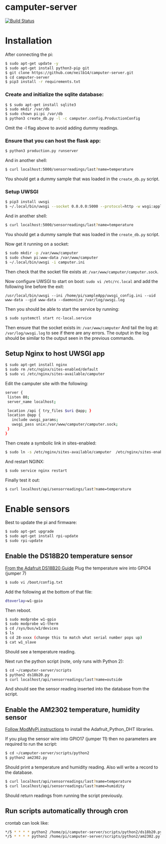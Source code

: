 # camputer-server
[![Build Status](https://travis-ci.org/neilb14/camputer-server.svg?branch=master)](https://travis-ci.org/neilb14/camputer-server)

# Installation
After connecting the pi:
```bash
$ sudo apt-get update -y
$ sudo apt-get install python3-pip git
$ git clone https://github.com/neilb14/camputer-server.git
$ cd camputer-server
$ pip3 install -r requirements.txt
```

### Create and initialize the sqlite database:
```bash
$ $ sudo apt-get install sqlite3
$ sudo mkdir /var/db
$ sudo chown pi:pi /var/db
$ python3 create_db.py -l -c camputer.config.ProductionConfig
```
Omit the -l flag above to avoid adding dummy readings.

### Ensure that you can host the flask app:
```bash
$ python3 production.py runserver
```

And in another shell:
```bash
$ curl localhost:5000/sensorreadings/last?name=temperature
```
You should get a dummy sample that was loaded in the `create_db.py` script.

### Setup UWSGI
```bash
$ pip3 install uwsgi
$ ~/.local/bin/uwsgi --socket 0.0.0.0:5000 --protocol=http -w wsgi:application
```
And in another shell:
```bash
$ curl localhost:5000/sensorreadings/last?name=temperature
```
You should get a dummy sample that was loaded in the `create_db.py` script.

Now get it running on a socket:
```bash
$ sudo mkdir -p /var/www/camputer
$ sudo chown pi:www-data /var/www/camputer
$ ~/.local/bin/uwsgi -i camputer.ini
```
Then check that the socket file exists at: `/var/www/camputer/camputer.sock`.

Now configure UWSGI to start on boot:
`sudo vi /etc/rc.local` and add the following line before the exit:

```
/usr/local/bin/uwsgi --ini /home/pi/sampleApp/uwsgi_config.ini --uid www-data --gid www-data --daemonize /var/log/uwsgi.log
```

Then you should be able to start the service by running:
```bash
$ sudo systemctl start rc-local.service
```
Then ensure that the socket exists in: `/var/www/camputer`
And tail the log at: `/var/log/uwsgi.log` to see if there are any errors.
The output in the log should be similar to the output seen in the previous commands.

## Setup Nginx to host UWSGI app
```bash
$ sudo apt-get install nginx
$ sudo rm /etc/nginx/sites-enabled/default
$ sudo vi /etc/nginx/sites-available/camputer
```
Edit the camputer site with the following:
```bash 
server {
 listen 80;
 server_name localhost;

 location /api { try_files $uri @app; }
 location @app {
   include uwsgi_params;
   uwsgi_pass unix:/var/www/camputer/camputer.sock;
 }
}
```
Then create a symbolic link in sites-enabled:
```bash
$ sudo ln -s /etc/nginx/sites-available/camputer  /etc/nginx/sites-enabled
```
And restart NGINX:
```bash
$ sudo service nginx restart
```

Finally test it out:
```bash
$ curl localhost/api/sensorreadings/last?name=temperature
```
# Enable sensors
Best to update the pi and firmware:

```bash
$ sudo apt-get upgrade
$ sudo apt-get install rpi-update
$ sudo rpi-update
```

## Enable the DS18B20 temperature sensor
[From the Adafruit DS18B20 Guide](https://learn.adafruit.com/adafruits-raspberry-pi-lesson-11-ds18b20-temperature-sensing/ds18b20)
Plug the temperature wire into GPIO4 (jumper 7)
```bash
$ sudo vi /boot/config.txt
```
Add the following at the bottom of that file:
```bash
dtoverlay=w1-gpio
```
Then reboot.

```bash
$ sudo modprobe w1-gpio
$ sudo modprobe w1-therm
$ cd /sys/bus/w1/devices
$ ls
$ cd 28-xxxx (change this to match what serial number pops up)
$ cat w1_slave
```
Should see a temperature reading.

Next run the python script (note, only runs with Python 2):
```bash
$ cd ~/camputer-server/scripts
$ python2 ds18b20.py
$ curl localhost/api/sensorreadings/last?name=outside 
```
And should see the sensor reading inserted into the database from the script.

## Enable the AM2302 temperature, humidity sensor
[Follow ModMyPi instructions](https://www.modmypi.com/blog/am2302-temphumidity-sensor) to install the Adafruit_Python_DHT libraries.

If you plug the sensor wire into GPIO17 (jumper 11) then no parameters are required to run the script:
```bash
$ cd ~/camputer-server/scripts/python2
$ python2 am2302.py
```
Should print a temperature and humidity reading. Also will write a record to the database. 
```bash
$ curl localhost/api/sensorreadings/last?name=temperature
$ curl localhost/api/sensorreadings/last?name=humidity
```
Should return readings from running the script previously.

## Run scripts automatically through cron

crontab can look like:
```bash
*/5 * * * * python2 /home/pi/camputer-server/scripts/python2/ds18b20.py
*/5 * * * * python2 /home/pi/camputer-server/scripts/python2/am2302.py
```
